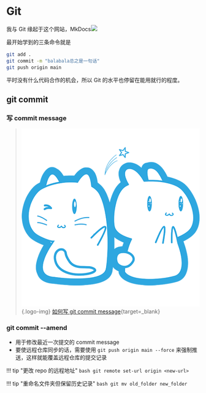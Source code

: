 # Git

我与 Git 缘起于这个网站，MkDocs![](../../images/tieba/heihei.png)

最开始学到的三条命令就是

```bash
git add .
git commit -m "balabala总之是一句话"
git push origin main
```

平时没有什么代码合作的机会，所以 Git 的水平也停留在能用就行的程度。

## git commit

### 写 commit message

> ![](../../images/CC98_LOGO.png){.logo-img} [如何写 git commit message](https://www.cc98.org/topic/6098599){target=_blank}

### git commit --amend

- 用于修改最近一次提交的 commit message
- 要使远程仓库同步的话，需要使用 `git push origin main --force` 来强制推送，这样就能覆盖远程仓库的提交记录

!!! tip "更改 repo 的远程地址"
    ```bash
    git remote set-url origin <new-url>
    ```

!!! tip "重命名文件夹但保留历史记录"
    ```bash
    git mv old_folder new_folder
    ```
